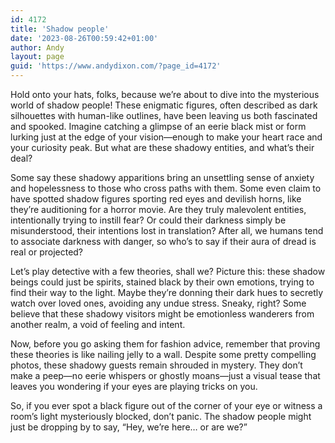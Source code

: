 ```yaml
---
id: 4172
title: 'Shadow people'
date: '2023-08-26T00:59:42+01:00'
author: Andy
layout: page
guid: 'https://www.andydixon.com/?page_id=4172'
---
```


Hold onto your hats, folks, because we’re about to dive into the mysterious world of shadow people! These enigmatic figures, often described as dark silhouettes with human-like outlines, have been leaving us both fascinated and spooked. Imagine catching a glimpse of an eerie black mist or form lurking just at the edge of your vision—enough to make your heart race and your curiosity peak. But what are these shadowy entities, and what’s their deal?

Some say these shadowy apparitions bring an unsettling sense of anxiety and hopelessness to those who cross paths with them. Some even claim to have spotted shadow figures sporting red eyes and devilish horns, like they’re auditioning for a horror movie. Are they truly malevolent entities, intentionally trying to instill fear? Or could their darkness simply be misunderstood, their intentions lost in translation? After all, we humans tend to associate darkness with danger, so who’s to say if their aura of dread is real or projected?

Let’s play detective with a few theories, shall we? Picture this: these shadow beings could just be spirits, stained black by their own emotions, trying to find their way to the light. Maybe they’re donning their dark hues to secretly watch over loved ones, avoiding any undue stress. Sneaky, right? Some believe that these shadowy visitors might be emotionless wanderers from another realm, a void of feeling and intent.

Now, before you go asking them for fashion advice, remember that proving these theories is like nailing jelly to a wall. Despite some pretty compelling photos, these shadowy guests remain shrouded in mystery. They don’t make a peep—no eerie whispers or ghostly moans—just a visual tease that leaves you wondering if your eyes are playing tricks on you.

So, if you ever spot a black figure out of the corner of your eye or witness a room’s light mysteriously blocked, don’t panic. The shadow people might just be dropping by to say, “Hey, we’re here… or are we?”